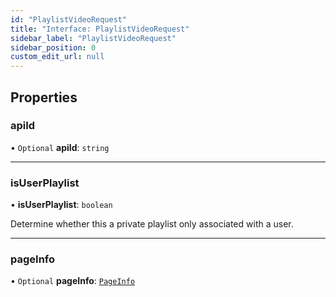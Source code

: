 ```yaml
---
id: "PlaylistVideoRequest"
title: "Interface: PlaylistVideoRequest"
sidebar_label: "PlaylistVideoRequest"
sidebar_position: 0
custom_edit_url: null
---
```


## Properties

### apiId

• `Optional` **apiId**: `string`

___

### isUserPlaylist

• **isUserPlaylist**: `boolean`

Determine whether this a private playlist only associated with a user.

___

### pageInfo

• `Optional` **pageInfo**: [`PageInfo`](PageInfo.md)
